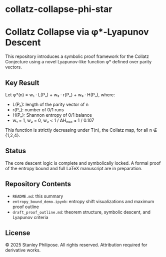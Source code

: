# collatz-collapse-phi-star
# Collatz Collapse via φ*-Lyapunov Descent

This repository introduces a symbolic proof framework for the Collatz Conjecture using a novel Lyapunov-like function φ* defined over parity vectors.

## Key Result

Let φ*(n) = w₁ · L(Pₙ) + w₂ · r(Pₙ) + w₃ · H(Pₙ), where:
- L(Pₙ): length of the parity vector of n
- r(Pₙ): number of 0/1 runs
- H(Pₙ): Shannon entropy of 0/1 balance
- w₁ = 1, w₂ = 0, w₃ < 1 / ΔHₘₐₓ ≈ 1 / 0.107

This function is strictly decreasing under T(n), the Collatz map, for all n ∉ {1,2,4}.

## Status

The core descent logic is complete and symbolically locked. A formal proof of the entropy bound and full LaTeX manuscript are in preparation.

## Repository Contents

- `README.md`: this summary
- `entropy_bound_demo.ipynb`: entropy shift visualizations and maximum proof outline
- `draft_proof_outline.md`: theorem structure, symbolic descent, and Lyapunov criteria

## License

© 2025 Stanley Philipose. All rights reserved. Attribution required for derivative works.
